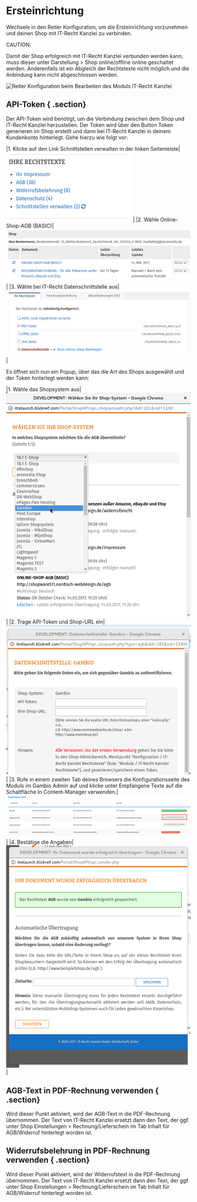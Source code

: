 # Ersteinrichtung 

Wechsele in den Reiter Konfiguration, um die Ersteinrichtung vorzunehmen und deinen Shop mit IT-Recht Kanzlei zu verbinden.

CAUTION:

Damit der Shop erfolgreich mit IT-Recht Kanzlei verbunden werden kann, muss dieser unter Darstellung \> Shop online/offline online geschaltet werden. Anderenfalls ist ein Abgleich der Rechtstexte nicht möglich und die Anbindung kann nicht abgeschlossen werden.

![](Bilder/itrecht/20170329_001.png "Reiter Konfiguration beim Bearbeiten des Moduls IT-Recht
      Kanzlei")

## API-Token { .section}

Der API-Token wird benötigt, um die Verbindung zwischen dem Shop und IT-Recht Kanzlei herzustellen. Der Token wird über den Button Token generieren im Shop erstellt und dann bei IT-Recht Kanzlei in deinem Kundenkonto hinterlegt. Gehe hierzu wie folgt vor:

|1. Klicke auf den Link Schnittstellen verwalten in der linken Seitenleiste|![](Bilder/itrecht/20170329_002.png)|
|2. Wähle Online-Shop-AGB \(BASIC\)|![](Bilder/itrecht/20170329_003.png)|
|3. Wähle bei IT-Recht Datenschnittstelle aus|![](Bilder/itrecht/20170329_004.png)|

Es öffnet sich nun ein Popup, über das die Art des Shops ausgewählt und der Token hinterlegt werden kann:

|1. Wähle das Shopsystem aus|![](Bilder/itrecht/20170329_005.png)|
|2. Trage API-Token und Shop-URL ein|![](Bilder/itrecht/20170329_006.png)|
|3. Rufe in einem zweiten Tab deines Browsers die Konfigurationsseite des Moduls im Gambio Admin auf und klicke unter Empfangene Texte auf die Schaltfläche In Content-Manager verwenden.|![](Bilder/itrecht/20170329_008_.png)|
|4. Bestätige die Angaben|![](Bilder/itrecht/20170329_007.png)|

## AGB-Text in PDF-Rechnung verwenden { .section}

Wird dieser Punkt aktiviert, wird der AGB-Text in die PDF-Rechnung übernommen. Der Text von IT-Recht Kanzlei ersetzt dann den Text, der ggf. unter Shop Einstellungen \> Rechnung/Lieferschein im Tab Inhalt für AGB/Widerruf hinterlegt worden ist.

## Widerrufsbelehrung in PDF-Rechnung verwenden { .section}

Wird dieser Punkt aktiviert, wird der Widerrufstext in die PDF-Rechnung übernommen. Der Text von IT-Recht Kanzlei ersetzt dann den Text, der ggf. unter Shop Einstellungen \> Rechnung/Lieferschein im Tab Inhalt für AGB/Widerruf hinterlegt worden ist.



